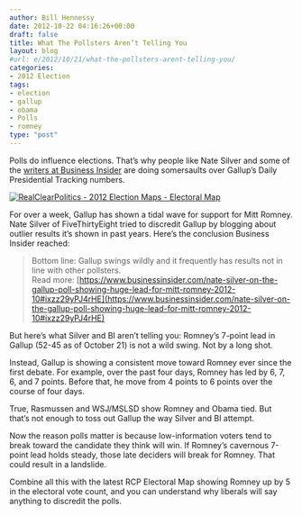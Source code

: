 ```yaml
---
author: Bill Hennessy
date: 2012-10-22 04:16:26+00:00
draft: false
title: What The Pollsters Aren’t Telling You
layout: blog
#url: e/2012/10/21/what-the-pollsters-arent-telling-you/
categories:
- 2012 Election
tags:
- election
- gallup
- obama
- Polls
- romney
type: "post"
---
```


Polls do influence elections. That’s why people like Nate Silver and some of the [writers at Business Insider](https://www.businessinsider.com/obama-re-takes-the-lead-in-the-real-clear-politics-2012-10) are doing somersaults over Gallup’s Daily Presidential Tracking numbers.

[![RealClearPolitics - 2012 Election Maps - Electoral Map](https://ludicrite.files.wordpress.com/2012/10/realclearpolitics-2012-election-maps-electoral-map_thumb.png)
](https://ludicrite.files.wordpress.com/2012/10/realclearpolitics-2012-election-maps-electoral-map.png)

For over a week, Gallup has shown a tidal wave for support for Mitt Romney. Nate Silver of FiveThirtyEight tried to discredit Gallup by blogging about outlier results it’s shown in past years. Here’s the conclusion Business Insider reached:

> Bottom line: Gallup swings wildly and it frequently has results not in line with other pollsters.   
Read more: [https://www.businessinsider.com/nate-silver-on-the-gallup-poll-showing-huge-lead-for-mitt-romney-2012-10#ixzz29yPJ4rHE](https://www.businessinsider.com/nate-silver-on-the-gallup-poll-showing-huge-lead-for-mitt-romney-2012-10#ixzz29yPJ4rHE)
> 
> 

But here’s what Silver and BI aren’t telling you: Romney’s 7-point lead in Gallup (52-45 as of October 21) is not a wild swing. Not by a long shot. 

Instead, Gallup is showing a consistent move toward Romney ever since the first debate. For example, over the past four days, Romney has led by 6, 7, 6, and 7 points. Before that, he move from 4 points to 6 points over the course of four days.

True, Rasmussen and WSJ/MSLSD show Romney and Obama tied. But that’s not enough to toss out Gallup the way Silver and BI attempt.

Now the reason polls matter is because low-information voters tend to break toward the candidate they think will win. If Romney’s cavernous 7-point lead holds steady, those late deciders will break for Romney. That could result in a landslide.

Combine all this with the latest RCP Electoral Map showing Romney up by 5 in the electoral vote count, and you can understand why liberals will say anything to discredit the polls.
